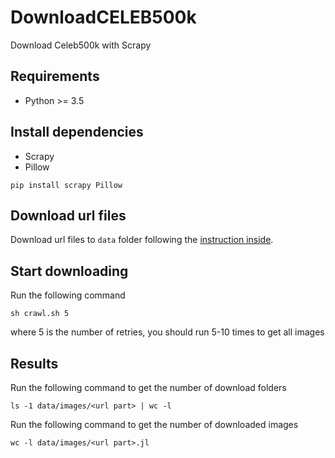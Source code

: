 # DownloadCELEB500k
Download Celeb500k with Scrapy

## Requirements
- Python >= 3.5

## Install dependencies
- Scrapy
- Pillow
```
pip install scrapy Pillow
```

## Download url files
Download url files to `data` folder following the [instruction inside](data/README.md).

## Start downloading
Run the following command
```
sh crawl.sh 5
```
where 5 is the number of retries, you should run 5-10 times to get all images

## Results
Run the following command to get the number of download folders
```
ls -1 data/images/<url part> | wc -l
```

Run the following command to get the number of downloaded images
```
wc -l data/images/<url part>.jl
```